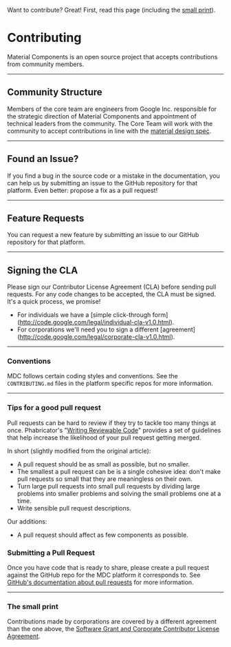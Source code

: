 Want to contribute? Great! First, read this page (including the [small print](#the-small-print)).

# Contributing

Material Components is an open source project that accepts contributions
from community members.

- - -

## Community Structure

Members of the core team are engineers from Google Inc. responsible for the strategic direction of
Material Components and appointment of technical leaders from the community. The Core Team will
work with the community to accept contributions in line with the [material design
spec](http://www.google.com/design/spec).

- - -


## Found an Issue?

If you find a bug in the source code or a mistake in the documentation, you can help us by 
submitting an issue to the GitHub repository for that platform. Even better: propose a fix 
as a pull request!

- - -

## Feature Requests

You can request a new feature by submitting an issue to our GitHub repository for that platform. 

- - -

## Signing the CLA

Please sign our Contributor License Agreement (CLA) before sending pull requests. For any code
changes to be accepted, the CLA must be signed. It's a quick process, we promise!

- For individuals we have a [simple click-through form]
(http://code.google.com/legal/individual-cla-v1.0.html).
- For corporations we'll need you to sign a different [agreement]
(http://code.google.com/legal/corporate-cla-v1.0.html).

- - -

### Conventions

MDC follows certain coding styles and conventions. See the `CONTRIBUTING.md` files in the platform specific 
repos for more information.

- - -

### Tips for a good pull request

Pull requests can be hard to review if they try to tackle too many things
at once. Phabricator's
"[Writing Reviewable Code](https://secure.phabricator.com/book/phabflavor/article/writing_reviewable_code/)"
provides a set of guidelines that help increase the likelihood of your
pull request getting merged.

In short (slightly modified from the original article):

- A pull request should be as small as possible, but no smaller.
- The smallest a pull request can be is a single cohesive idea: don't
  make pull requests so small that they are meaningless on their own.
- Turn large pull requests into small pull requests by dividing large
  problems into smaller problems and solving the small problems one at
  a time.
- Write sensible pull request descriptions.

Our additions:

- A pull request should affect as few components as possible.


### Submitting a Pull Request

Once you have code that is ready to share, please create a pull request against the GitHub
repo for the MDC platform it corresponds to. See [GitHub's documentation about pull
requests](https://help.github.com/articles/using-pull-requests) for more information.

- - -

### The small print

Contributions made by corporations are covered by a different agreement than
the one above, the
[Software Grant and Corporate Contributor License Agreement](https://cla.developers.google.com/about/google-corporate).

